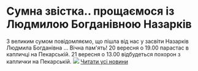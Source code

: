 # Сумна звістка.. прощаємося із Людмилою Богданівною Назарків
З великим сумом повідомляємо, що пішла від нас у засвіти Назарків Людмила Богданівна ...
Вічна пам'ять!
20 вересня о 19.00 парастас в капличці на Пекарській.
21 вересня о 13.00 відбудеться похорон з каплички на Пекарській.
![](/images/сумна-звістка-прощаємося-із-людмилою-богданівною/людмила-богд.jpg)
[Читати усі новини](/news)

